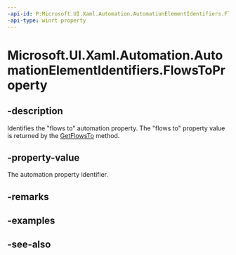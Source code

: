 ```yaml
---
-api-id: P:Microsoft.UI.Xaml.Automation.AutomationElementIdentifiers.FlowsToProperty
-api-type: winrt property
---
```


<!-- Property syntax
public Windows.UI.Xaml.Automation.AutomationProperty FlowsToProperty { get; }
-->

# Microsoft.UI.Xaml.Automation.AutomationElementIdentifiers.FlowsToProperty

## -description
Identifies the "flows to" automation property. The "flows to" property value is returned by the [GetFlowsTo](automationproperties_getflowsto_1952744620.md) method.

## -property-value
The automation property identifier.

## -remarks

## -examples

## -see-also
